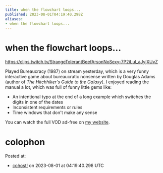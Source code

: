 ```yaml
---
title: when the flowchart loops...
published: 2023-08-01T04:19:40.298Z
aliases:
- when the flowchart loops...
---
```


# when the flowchart loops...

https://clips.twitch.tv/StrangeTolerantBeefArsonNoSexy-7P2iLul_aJyjXUvZ

Played Bureaucracy (1987) on stream yesterday, which is a very funny interactive game about bureaucratic nonsense written by Douglas Adams (author of _The Hitchhiker's Guide to the Galaxy_). I enjoyed reading the manual a lot, which was full of funny little gems like:

- An intentional typo at the end of a long example which switches the digits in one of the dates
- Inconsistent requirements or rules
- Time windows that don't make any sense

You can watch the full VOD ad-free on [my website](https://vods.exodrifter.space/2023/07/30/1836).

# colophon

Posted at:
- [cohost!](https://cohost.org/exodrifter/post/2307080-when-the-flowchart-l) on 2023-08-01 at 04:19:40.298 UTC
